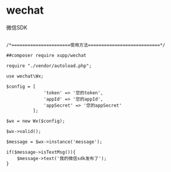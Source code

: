 # wechat
微信SDK
<pre><code>
/*======================使用方法===========================*/

##composer require xupp/wechat

require "./vendor/autoload.php";

use wechat\Wx;

$config = [
	          'token' => '您的token',
	          'appId' => '您的appId',
	          'appSecret' => '您的appSecret'
	      ];
	      
$wx = new Wx($config);

$wx->valid();

$message = $wx->instance('message');

if($message->isTextMsg()){
	$message->text('我的微信sdk发布了');
}

</code></pre>

